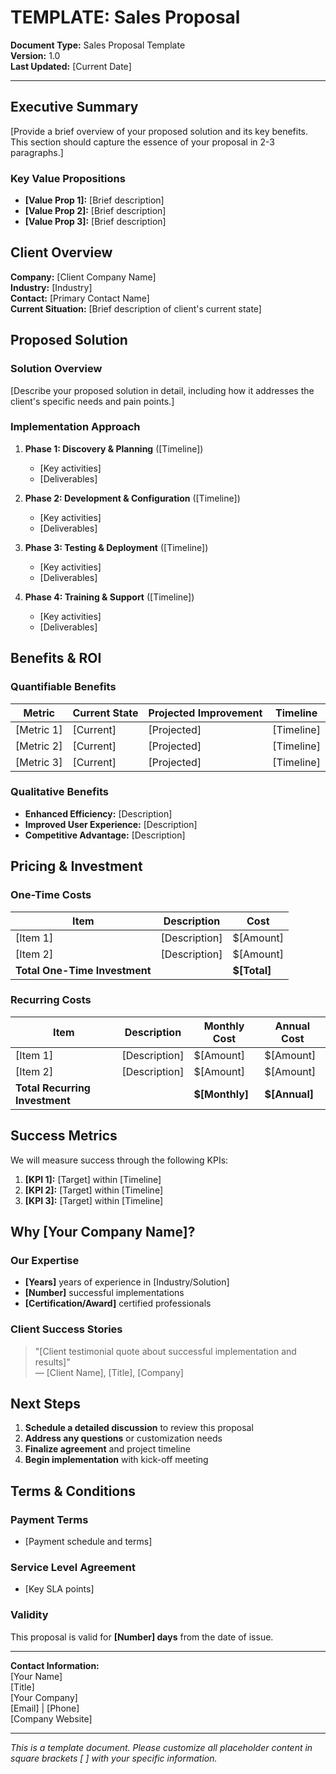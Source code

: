 # TEMPLATE: Sales Proposal

**Document Type:** Sales Proposal Template  
**Version:** 1.0  
**Last Updated:** [Current Date]

---

## Executive Summary

[Provide a brief overview of your proposed solution and its key benefits. This section should capture the essence of your proposal in 2-3 paragraphs.]

### Key Value Propositions
- **[Value Prop 1]:** [Brief description]
- **[Value Prop 2]:** [Brief description]
- **[Value Prop 3]:** [Brief description]

## Client Overview

**Company:** [Client Company Name]  
**Industry:** [Industry]  
**Contact:** [Primary Contact Name]  
**Current Situation:** [Brief description of client's current state]

## Proposed Solution

### Solution Overview
[Describe your proposed solution in detail, including how it addresses the client's specific needs and pain points.]

### Implementation Approach
1. **Phase 1: Discovery & Planning** ([Timeline])
   - [Key activities]
   - [Deliverables]

2. **Phase 2: Development & Configuration** ([Timeline])
   - [Key activities]
   - [Deliverables]

3. **Phase 3: Testing & Deployment** ([Timeline])
   - [Key activities]
   - [Deliverables]

4. **Phase 4: Training & Support** ([Timeline])
   - [Key activities]
   - [Deliverables]

## Benefits & ROI

### Quantifiable Benefits
| Metric | Current State | Projected Improvement | Timeline |
|--------|---------------|----------------------|----------|
| [Metric 1] | [Current] | [Projected] | [Timeline] |
| [Metric 2] | [Current] | [Projected] | [Timeline] |
| [Metric 3] | [Current] | [Projected] | [Timeline] |

### Qualitative Benefits
- **Enhanced Efficiency:** [Description]
- **Improved User Experience:** [Description]
- **Competitive Advantage:** [Description]

## Pricing & Investment

### One-Time Costs
| Item | Description | Cost |
|------|-------------|------|
| [Item 1] | [Description] | $[Amount] |
| [Item 2] | [Description] | $[Amount] |
| **Total One-Time Investment** | | **$[Total]** |

### Recurring Costs
| Item | Description | Monthly Cost | Annual Cost |
|------|-------------|--------------|-------------|
| [Item 1] | [Description] | $[Amount] | $[Amount] |
| [Item 2] | [Description] | $[Amount] | $[Amount] |
| **Total Recurring Investment** | | **$[Monthly]** | **$[Annual]** |

## Success Metrics

We will measure success through the following KPIs:
1. **[KPI 1]:** [Target] within [Timeline]
2. **[KPI 2]:** [Target] within [Timeline]
3. **[KPI 3]:** [Target] within [Timeline]

## Why [Your Company Name]?

### Our Expertise
- **[Years]** years of experience in [Industry/Solution]
- **[Number]** successful implementations
- **[Certification/Award]** certified professionals

### Client Success Stories
> "[Client testimonial quote about successful implementation and results]"  
> — [Client Name], [Title], [Company]

## Next Steps

1. **Schedule a detailed discussion** to review this proposal
2. **Address any questions** or customization needs
3. **Finalize agreement** and project timeline
4. **Begin implementation** with kick-off meeting

## Terms & Conditions

### Payment Terms
- [Payment schedule and terms]

### Service Level Agreement
- [Key SLA points]

### Validity
This proposal is valid for **[Number] days** from the date of issue.

---

**Contact Information:**  
[Your Name]  
[Title]  
[Your Company]  
[Email] | [Phone]  
[Company Website]

---

*This is a template document. Please customize all placeholder content in square brackets [  ] with your specific information.* 